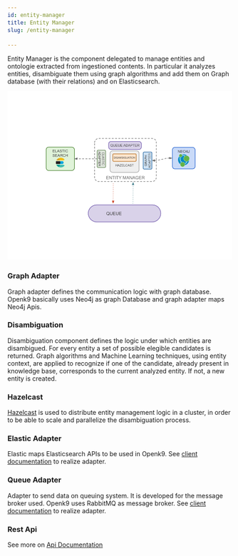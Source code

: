 ```yaml
---
id: entity-manager
title: Entity Manager
slug: /entity-manager

---
```


Entity Manager is the component delegated to manage entities and ontologie extracted from ingestioned contents. In particular it
analyzes entities, disambiguate them using graph algorithms and add them on Graph database (with their relations) and on Elasticsearch.

![img](../../static/img/entity-manager.png)

### Graph Adapter

Graph adapter defines the communication logic with graph database. Openk9 basically uses Neo4j as graph Database and graph
adapter maps Neo4j Apis.

### Disambiguation

Disambiguation component defines the logic under which entities are disambigued. For every entity a set of possible elegible
candidates is returned. Graph algorithms and Machine Learning techniques, using entity context, are applied to recognize
if one of the candidate, already present in knowledge base, corresponds to the current analyzed entity. If not, a new entity
is created.

### Hazelcast

[Hazelcast](https://hazelcast.com/) is used to distribute entity management logic in a cluster,
in order to be able to scale and parallelize the disambiguation process.

### Elastic Adapter

Elastic maps Elasticsearch APIs to be used in Openk9. See
[client documentation](https://www.elastic.co/guide/en/elasticsearch/client/index.html) to realize adapter.

### Queue Adapter

Adapter to send data on queuing system. It is developed for the message broker used. Openk9 uses RabbitMQ
as message broker. See [client documentation](https://www.rabbitmq.com/clients.html) to realize adapter.

### Rest Api

See more on [Api Documentation](/docs/api/entity-manager-api)
